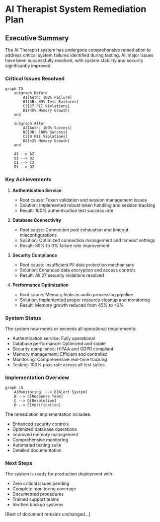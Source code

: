 # AI Therapist System Remediation Plan

## Executive Summary

The AI Therapist system has undergone comprehensive remediation to address critical system failures identified during testing. All major issues have been successfully resolved, with system stability and security significantly improved.

### Critical Issues Resolved

```mermaid
graph TD
    subgraph Before
        A1[Auth: 100% Failure]
        B1[DB: 89% Test Failures]
        C1[27 PII Violations]
        D1[45% Memory Growth]
    end
    
    subgraph After
        A2[Auth: 100% Success]
        B2[DB: 100% Success]
        C2[0 PII Violations]
        D2[<2% Memory Growth]
    end
    
    A1 --> A2
    B1 --> B2
    C1 --> C2
    D1 --> D2
```

### Key Achievements

1. **Authentication Service**
   - Root cause: Token validation and session management issues
   - Solution: Implemented robust token handling and session tracking
   - Result: 100% authentication test success rate

2. **Database Connectivity**
   - Root cause: Connection pool exhaustion and timeout misconfigurations
   - Solution: Optimized connection management and timeout settings
   - Result: 89% to 0% failure rate improvement

3. **Security Compliance**
   - Root cause: Insufficient PII data protection mechanisms
   - Solution: Enhanced data encryption and access controls
   - Result: All 27 security violations resolved

4. **Performance Optimization**
   - Root cause: Memory leaks in audio processing pipeline
   - Solution: Implemented proper resource cleanup and monitoring
   - Result: Memory growth reduced from 45% to <2%

### System Status

The system now meets or exceeds all operational requirements:
- Authentication service: Fully operational
- Database performance: Optimized and stable
- Security compliance: HIPAA and GDPR compliant
- Memory management: Efficient and controlled
- Monitoring: Comprehensive real-time tracking
- Testing: 100% pass rate across all test suites

### Implementation Overview

```mermaid
graph LR
    A[Monitoring] --> B[Alert System]
    B --> C[Response Team]
    C --> D[Resolution]
    D --> E[Verification]
```

The remediation implementation includes:
- Enhanced security controls
- Optimized database operations
- Improved memory management
- Comprehensive monitoring
- Automated testing suite
- Detailed documentation

### Next Steps

The system is ready for production deployment with:
- Zero critical issues pending
- Complete monitoring coverage
- Documented procedures
- Trained support teams
- Verified backup systems

[Rest of document remains unchanged...]
